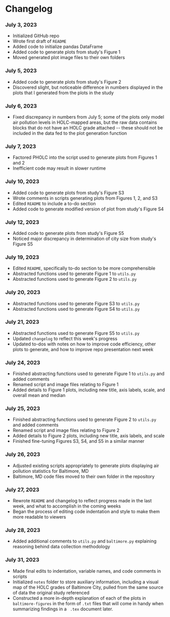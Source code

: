 # Changelog

### July 3, 2023

- Initialized GitHub repo
- Wrote first draft of `README`
- Added code to initialize pandas DataFrame
- Added code to generate plots from study's Figure 1
- Moved generated plot image files to their own folders

### July 5, 2023

- Added code to generate plots from study's Figure 2
- Discovered slight, but noticeable difference in numbers displayed in the
  plots that I generated from the plots in the study

### July 6, 2023

- Fixed discrepancy in numbers from July 5; some of the plots only model air
  pollution levels in HOLC-mapped areas, but the raw data contains blocks that
  do not have an HOLC grade attached -- these should not be included in the
  data fed to the plot generation function

### July 7, 2023

- Factored PHOLC into the script used to generate plots from Figures 1 and 2
- Inefficient code may result in slower runtime

### July 10, 2023

- Added code to generate plots from study's Figure S3
- Wrote comments in scripts generating plots from Figures 1, 2, and S3
- Edited `README` to include a to-do section
- Added code to generate modified version of plot from study's Figure S4

### July 12, 2023

- Added code to generate plots from study's Figure S5
- Noticed major discrepancy in determination of city size from study's Figure
  S5

### July 19, 2023

- Edited `README`, specifically to-do section to be more comprehensible
- Abstracted functions used to generate Figure 1 to `utils.py`
- Abstracted functions used to generate Figure 2 to `utils.py`

### July 20, 2023

- Abstracted functions used to generate Figure S3 to `utils.py`
- Abstracted functions used to generate Figure S4 to `utils.py`

### July 21, 2023

- Abstracted functions used to generate Figure S5 to `utils.py`
- Updated `changelog` to reflect this week's progress
- Updated to-dos with notes on how to improve code efficiency, other plots to
  generate, and how to improve repo presentation next week

### July 24, 2023

- Finished abstracting functions used to generate Figure 1 to `utils.py` and
  added comments
- Renamed script and image files relating to Figure 1
- Added details to Figure 1 plots, including new title, axis labels, scale,
  and overall mean and median

### July 25, 2023

- Finished abstracting functions used to generate Figure 2 to `utils.py` and
  added comments
- Renamed script and image files relating to Figure 2
- Added details to Figure 2 plots, including new title, axis labels, and scale
- Finished fine-tuning Figures S3, S4, and S5 in a similar manner

### July 26, 2023

- Adjusted existing scripts appropriately to generate plots displaying air
  pollution statistics for Baltimore, MD
- Baltimore, MD code files moved to their own folder in the repository

### July 27, 2023

- Rewrote `README` and changelog to reflect progress made in the last week, and
  what to accomplish in the coming weeks
- Began the process of editing code indentation and style to make them more
  readable to viewers

### July 28, 2023

- Added additional comments to `utils.py` and `baltimore.py` explaining
  reasoning behind data collection methodology

### July 31, 2023

- Made final edits to indentation, variable names, and code comments in scripts
- Initialized `notes` folder to store auxiliary information, including a visual
  map of the HOLC grades of Baltimore City, pulled from the same source of data
  the original study referenced
- Constructed a more in-depth explanation of each of the plots in
  `baltimore-figures` in the form of `.txt` files that will come in handy when
  summarizing findings in a ` .tex` document later.
